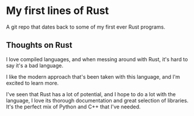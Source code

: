 # My first lines of Rust

A git repo that dates back to some of my first ever Rust programs.

## Thoughts on Rust

I love compiled languages, and when messing around with Rust, it's hard to say it's a bad language.

I like the modern approach that's been taken with this language, and I'm excited to learn more.

I've seen that Rust has a lot of potential, and I hope to do a lot with the language, I love its thorough documentation and great selection of libraries. It's the perfect mix of Python and C++ that I've needed.
